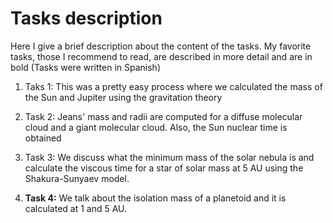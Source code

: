 # Tasks description
Here I give a brief description about the content of the tasks. My favorite tasks, those I recommend to read, are described in more detail and are in bold (Tasks were written in Spanish)

1. Taks 1: This was a pretty easy process where we calculated the mass of the Sun and Jupiter using the gravitation theory

2. Task 2: Jeans' mass and radii are computed for a diffuse molecular cloud and a giant molecular cloud. Also, the Sun nuclear time is obtained

3. Task 3: We discuss what the minimum mass of the solar nebula is and calculate the viscous time for a star of solar mass at 5 AU using the Shakura-Sunyaev model.

4. **Task 4:** We talk about the isolation mass of a planetoid and it is calculated at 1 and 5 AU. 

